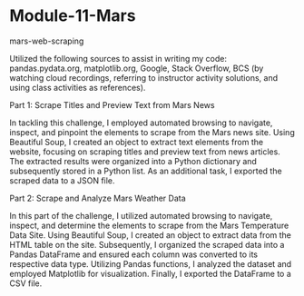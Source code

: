 # Module-11-Mars

mars-web-scraping

Utilized the following sources to assist in writing my code: pandas.pydata.org, matplotlib.org, Google, Stack Overflow, BCS (by watching cloud recordings, referring to instructor activity solutions, and using class activities as references).

Part 1: Scrape Titles and Preview Text from Mars News

In tackling this challenge, I employed automated browsing to navigate, inspect, and pinpoint the elements to scrape from the Mars news site. Using Beautiful Soup, I created an object to extract text elements from the website, focusing on scraping titles and preview text from news articles. The extracted results were organized into a Python dictionary and subsequently stored in a Python list. As an additional task, I exported the scraped data to a JSON file.

Part 2: Scrape and Analyze Mars Weather Data

In this part of the challenge, I utilized automated browsing to navigate, inspect, and determine the elements to scrape from the Mars Temperature Data Site. Using Beautiful Soup, I created an object to extract data from the HTML table on the site. Subsequently, I organized the scraped data into a Pandas DataFrame and ensured each column was converted to its respective data type. Utilizing Pandas functions, I analyzed the dataset and employed Matplotlib for visualization. Finally, I exported the DataFrame to a CSV file.